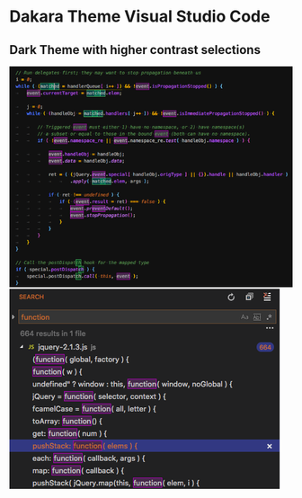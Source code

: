 # Dakara Theme Visual Studio Code
## Dark Theme with higher contrast selections

![ScreenShot1](ScreenShot-1.png)
![ScreenShot1](ScreenShot-2.png)

